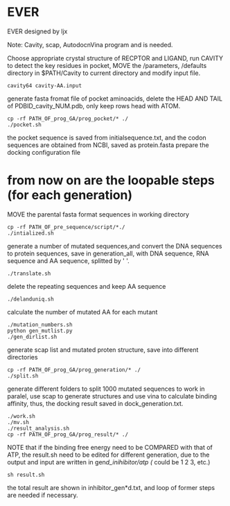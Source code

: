# EVER
EVER designed by ljx

Note: Cavity, scap, AutodocnVina program and is needed.

Choose appropriate crystal structure of RECPTOR and LIGAND, run CAVITY to detect the key residues in pocket, MOVE the /parameters, /defaults directory in $PATH/Cavity to current directory and modify input file.
```
cavity64 cavity-AA.input
```
generate fasta fromat file of pocket aminoacids, delete the HEAD AND TAIL of PDBID_cavity_NUM.pdb, only keep rows head with ATOM.
```
cp -rf PATH_OF_prog_GA/prog_pocket/* ./
./pocket.sh
```
the pocket sequence is saved from initialsequence.txt, and the codon sequences are obtained from NCBI, saved as protein.fasta
prepare the docking configuration file
# from now on are the loopable steps (for each generation) 
MOVE the parental fasta format sequences in working directory
```
cp -rf PATH_OF_pre_sequence/script/*./
./intialized.sh
```
generate a number of mutated sequences,and convert the DNA sequences to protein sequences, save in generation_all, with DNA sequence, RNA sequence and AA sequence, splitted by ' '.
```
./translate.sh
```
delete the repeating sequences and keep AA sequence
```
./delanduniq.sh
```
calculate the number of mutated AA for each mutant
```
./mutation_numbers.sh
python gen_mutlist.py
./gen_dirlist.sh
```
generate scap list and mutated proten structure, save into different directories
```
cp -rf PATH_OF_prog_GA/prog_generation/* ./
./split.sh
```
generate different folders to split 1000 mutated sequences to work in paralel, use scap to generate structures and use vina to calculate binding affinity, thus, the docking result saved in dock_generation.txt.

```
./work.sh
./mv.sh
./result_analysis.sh
cp -rf PATH_OF_prog_GA/prog_result/* ./
```
NOTE that if the binding free energy need to be COMPARED with that of ATP, the result.sh need to be edited for different generation, due to the output and input are written in gen*d_inihibitor/atp (* could be 1 2 3, etc.)
```
sh result.sh
```
the total result are shown in inhibitor_gen*d.txt, and loop of former steps are needed if necessary.
